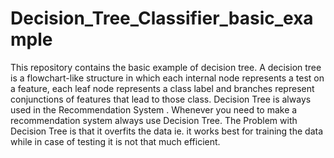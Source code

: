 # Decision_Tree_Classifier_basic_example
This repository contains the basic example of decision tree.
A decision tree is a flowchart-like structure in which each internal node represents a test on a feature, each leaf node represents a class label and branches represent conjunctions of features that lead to those class.
Decision Tree is always used in the Recommendation System . Whenever you need to make a recommendation system always use Decision Tree.
The Problem with Decision Tree is that it overfits the data ie. it works best for training the data while in case of testing it is not that much efficient.
